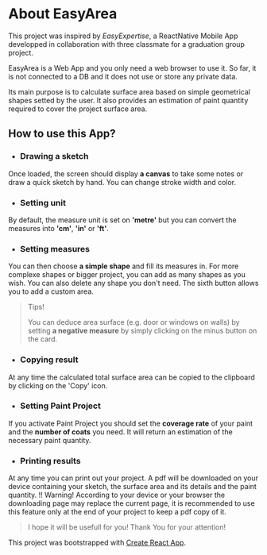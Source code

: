 # About EasyArea

This project was inspired by *EasyExpertise*, a ReactNative Mobile App developped in collaboration with three classmate for a graduation group project.

EasyArea is a Web App and you only need a web browser to use it. So far, it is not connected to a DB and it does not use or store any private data.

Its main purpose is to calculate surface area based on simple geometrical shapes setted by the user. It also provides an estimation of paint quantity required to cover the project surface area.

## How to use this App?

- ### Drawing a sketch

Once loaded, the screen should display **a canvas** to take some notes or draw a quick sketch by hand. You can change stroke width and color.

- ### Setting unit

By default, the measure unit is set on **'metre'** but you can convert the measures into **'cm'**, **'in'** or **'ft'**.

- ### Setting measures

You can then choose **a simple shape** and fill its measures in. For more complexe shapes or bigger project, you can add as many shapes as you wish. You can also delete any shape you don't need.
The sixth button allows you to add a custom area.

> Tips!
>
> You can deduce area surface (e.g. door or windows on walls) by setting **a negative measure** by simply clicking on the minus button on the card.

- ### Copying result

At any time the calculated total surface area can be copied to the clipboard by clicking on the 'Copy' icon.

- ### Setting Paint Project

If you activate Paint Project you should set the **coverage rate** of your paint and the **number of coats** you need. It will return an estimation of the necessary paint quantity.

- ### Printing results

At any time you can print out your project. A pdf will be downloaded on your device containing your sketch, the surface area and its details and the paint quantity.
!! Warning! According to your device or your browser the downloading page may replace the current page, it is recommended to use this feature only at the end of your project to keep a pdf copy of it.

> I hope it will be usefull for you!
> Thank You for your attention!

This project was bootstrapped with [Create React App](https://github.com/facebook/create-react-app).
